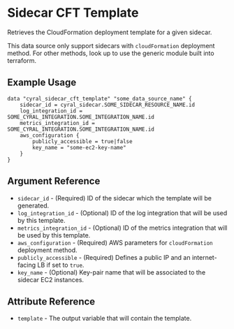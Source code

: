 # Sidecar CFT Template

Retrieves the CloudFormation deployment template for a given sidecar.

This data source only support sidecars with `cloudFormation` deployment method. For other methods, look up to use the generic module built into terraform.

## Example Usage

```hcl
data "cyral_sidecar_cft_template" "some_data_source_name" {
    sidecar_id = cyral_sidecar.SOME_SIDECAR_RESOURCE_NAME.id
    log_integration_id = SOME_CYRAL_INTEGRATION.SOME_INTEGRATION_NAME.id
    metrics_integration_id = SOME_CYRAL_INTEGRATION.SOME_INTEGRATION_NAME.id
    aws_configuration {
        publicly_accessible = true|false
        key_name = "some-ec2-key-name"
    }
}
```

## Argument Reference

* `sidecar_id` - (Required) ID of the sidecar which the template will be generated.
* `log_integration_id` - (Optional) ID of the log integration that will be used by this template.
* `metrics_integration_id` - (Optional) ID of the metrics integration that will be used by this template.
* `aws_configuration` - (Required) AWS parameters for `cloudFormation` deployment method.
* `publicly_accessible` - (Required) Defines a public IP and an internet-facing LB if set to `true`.
* `key_name` - (Optional) Key-pair name that will be associated to the sidecar EC2 instances.

## Attribute Reference

* `template` - The output variable that will contain the template.